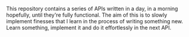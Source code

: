 This repository contains a series of APIs written in a day, in a morning hopefully, until they're fully functional.
The aim of this is to slowly implement finesses that I learn in the process of writing something new. Learn something, implement it and do it effortlessly in the next API.
